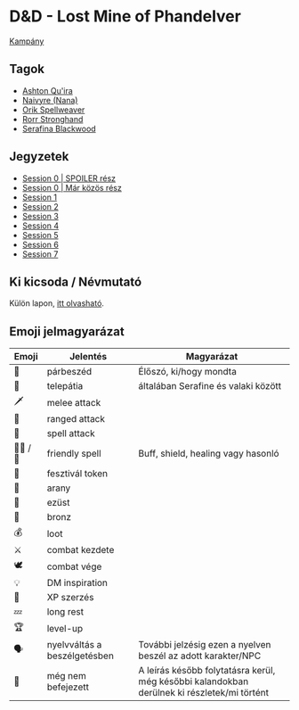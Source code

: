 # D&D - Lost Mine of Phandelver

[Kampány](https://www.dndbeyond.com/campaigns/3961791)

## Tagok

 - [Ashton Qu'ira](https://www.dndbeyond.com/characters/98138580)
 - [Naivyre (Nana)](https://www.dndbeyond.com/characters/98299683)
 - [Orik Spellweaver](https://www.dndbeyond.com/characters/98359595)
 - [Rorr Stronghand](https://www.dndbeyond.com/characters/98146623)
 - [Serafina Blackwood](https://www.dndbeyond.com/characters/98375846)

## Jegyzetek

* [Session 0 | SPOILER rész](./session-0-spoilers.md)
* [Session 0 | Már közös rész](./session-0.md)
* [Session 1](./session-1.md)
* [Session 2](./session-2.md)
* [Session 3](./session-3.md)
* [Session 4](./session-4.md)
* [Session 5](./session-5.md)
* [Session 6](./session-6.md)
* [Session 7](./session-7.md)

## Ki kicsoda / Névmutató

Külön lapon, [itt olvasható](./who-is-who.md).

## Emoji jelmagyarázat

Emoji|Jelentés|Magyarázat
-----|-----|-----
 💬 | párbeszéd | Élőszó, ki/hogy mondta
 📡 | telepátia | általában Serafine és valaki között
🗡 | melee attack
🏹 | ranged attack
💫 | spell attack
🧙‍♀️ / 🧙 | friendly spell | Buff, shield, healing vagy hasonló
🎫 | fesztivál token
🥇 | arany
🥈 | ezüst
🥉 | bronz
💰 | loot
⚔ | combat kezdete
🕊 | combat vége
💡 | DM inspiration
🌟 | XP szerzés
💤 | long rest
🏆 | level-up
🗣 | nyelvváltás a beszélgetésben | További jelzésig ezen a nyelven beszél az adott karakter/NPC
🔁 | még nem befejezett | A leírás később folytatásra kerül, még későbbi kalandokban derülnek ki részletek/mi történt
